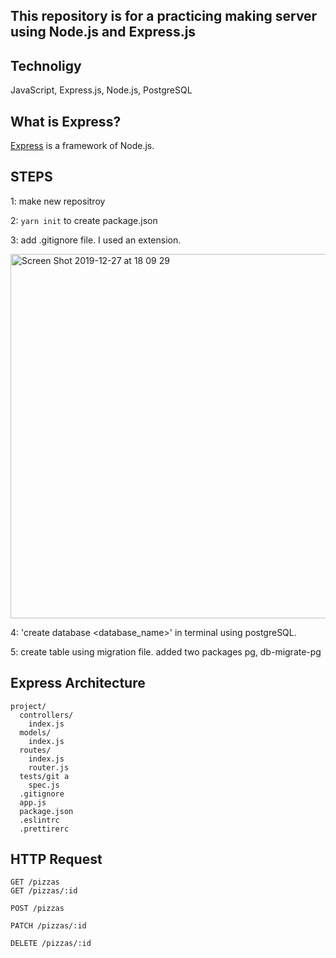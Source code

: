 ## This repository is for a practicing making server using Node.js and Express.js

## Technoligy
JavaScript, Express.js, Node.js, PostgreSQL


## What is Express?

[Express](http://expressjs.com/) is a framework of Node.js.



## STEPS 
1: make new repositroy

2: ```yarn init```  to create package.json

3: add .gitignore file. I used an extension.

<img width="583" alt="Screen Shot 2019-12-27 at 18 09 29" src="https://user-images.githubusercontent.com/45124890/71510991-16dd4880-28d4-11ea-97f9-cc080072727b.png">

4: 'create database <database_name>' in terminal using postgreSQL. 

5: create table using migration file.
added two packages pg, db-migrate-pg


## Express Architecture

```
project/
  controllers/
    index.js
  models/
    index.js
  routes/
    index.js
    router.js
  tests/git a
    spec.js
  .gitignore
  app.js
  package.json
  .eslintrc
  .prettirerc
```


## HTTP Request

```
GET /pizzas
GET /pizzas/:id

POST /pizzas

PATCH /pizzas/:id

DELETE /pizzas/:id
```
